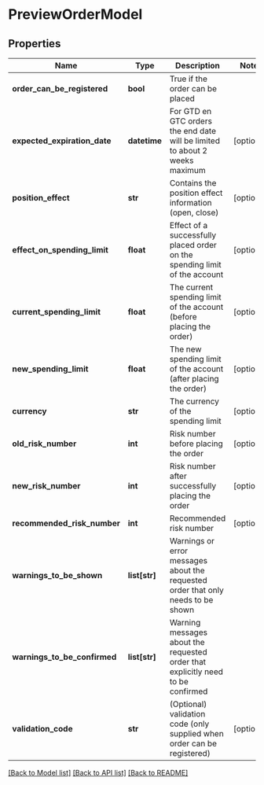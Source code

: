 # PreviewOrderModel

## Properties
Name | Type | Description | Notes
------------ | ------------- | ------------- | -------------
**order_can_be_registered** | **bool** | True if the order can be placed | 
**expected_expiration_date** | **datetime** | For GTD en GTC orders the end date will be limited to about 2 weeks maximum | [optional] 
**position_effect** | **str** | Contains the position effect information (open, close) | [optional] 
**effect_on_spending_limit** | **float** | Effect of a successfully placed order on the spending limit of the account | [optional] 
**current_spending_limit** | **float** | The current spending limit of the account (before placing the order) | [optional] 
**new_spending_limit** | **float** | The new spending limit of the account (after placing the order) | [optional] 
**currency** | **str** | The currency of the spending limit | [optional] 
**old_risk_number** | **int** | Risk number before placing the order | [optional] 
**new_risk_number** | **int** | Risk number after successfully placing the order | [optional] 
**recommended_risk_number** | **int** | Recommended risk number | [optional] 
**warnings_to_be_shown** | **list[str]** | Warnings or error messages about the requested order that only needs to be shown | 
**warnings_to_be_confirmed** | **list[str]** | Warning messages about the requested order that explicitly need to be confirmed | 
**validation_code** | **str** | (Optional) validation code (only supplied when order can be registered) | [optional] 

[[Back to Model list]](../README.md#documentation-for-models) [[Back to API list]](../README.md#documentation-for-api-endpoints) [[Back to README]](../README.md)


